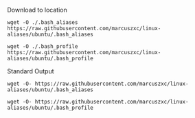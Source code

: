 Download to location
```
wget -O ./.bash_aliases https://raw.githubusercontent.com/marcuszxc/linux-aliases/ubuntu/.bash_aliases
```
```
wget -O ./.bash_profile https://raw.githubusercontent.com/marcuszxc/linux-aliases/ubuntu/.bash_profile
```
Standard Output
```
wget -O- https://raw.githubusercontent.com/marcuszxc/linux-aliases/ubuntu/.bash_aliases
```
```
wget -O- https://raw.githubusercontent.com/marcuszxc/linux-aliases/ubuntu/.bash_profile
```
